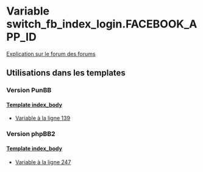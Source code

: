 # Variable switch_fb_index_login.FACEBOOK_APP_ID
[Explication sur le forum des forums](http://forum.forumactif.com/t294113-listing-des-variables#switch_fb_index_login.FACEBOOK_APP_ID)
## Utilisations dans les templates
### Version PunBB
#### [Template index_body](punbb/index_body.md)
* [Variable à la ligne 139](../punbb/index_body.tpl#L139)
### Version phpBB2
#### [Template index_body](subsilver/index_body.md)
* [Variable à la ligne 247](../subsilver/index_body.tpl#L247)